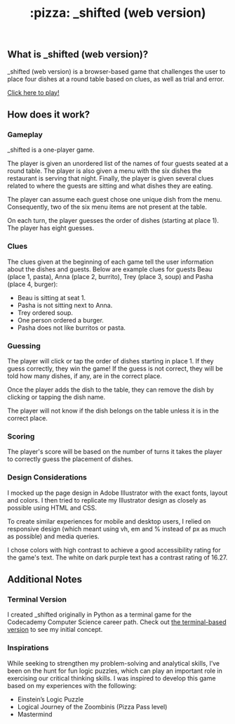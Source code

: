 <div align="center">
  <h1>:pizza: _shifted (web version)</h1>
</div>
<br>

## What is _shifted (web version)?

_shifted (web version) is a browser-based game that challenges the user to place four dishes at a round table based on clues, as well as trial and error. 

<a href="https://github.com/jonathanward/_shifted">Click here to play!</a>

## How does it work?

### Gameplay

_shifted is a one-player game. 

The player is given an unordered list of the names of four guests seated at a round table. The player is also given a menu with the six dishes the restaurant is serving that night. Finally, the player is given several clues related to where the guests are sitting and what dishes they are eating.

The player can assume each guest chose one unique dish from the menu. Consequently, two of the six menu items are not present at the table.

On each turn, the player guesses the order of dishes (starting at place 1). The player has eight guesses.

### Clues

The clues given at the beginning of each game tell the user information about the dishes and guests. Below are example clues for guests Beau (place 1, pasta), Anna (place 2, burrito), Trey (place 3, soup) and Pasha (place 4, burger):

- Beau is sitting at seat 1.
- Pasha is not sitting next to Anna.
- Trey ordered soup.
- One person ordered a burger.
- Pasha does not like burritos or pasta.

### Guessing

The player will click or tap the order of dishes starting in place 1. If they guess correctly, they win the game! If the guess is not correct, they will be told how many dishes, if any, are in the correct place.

Once the player adds the dish to the table, they can remove the dish by clicking or tapping the dish name.

The player will not know if the dish belongs on the table unless it is in the correct place.

### Scoring

The player's score will be based on the number of turns it takes the player to correctly guess the placement of dishes.

### Design Considerations

I mocked up the page design in Adobe Illustrator with the exact fonts, layout and colors. I then tried to replicate my Illustrator design as closely as possible using HTML and CSS.

To create similar experiences for mobile and desktop users, I relied on responsive design (which meant using vh, em and % instead of px as much as possible) and media queries.

I chose colors with high contrast to achieve a good accessibility rating for the game's text. The white on dark purple text has a contrast rating of 16.27.

## Additional Notes

### Terminal Version

I created _shifted originally in Python as a terminal game for the Codecademy Computer Science career path. Check out <a href="https://github.com/jonathanward/_shifted">the terminal-based version</a> to see my initial concept.

### Inspirations

While seeking to strengthen my problem-solving and analytical skills, I’ve been on the hunt for fun logic puzzles, which can play an important role in exercising our critical thinking skills. I was inspired to develop this game based on my experiences with the following:

- Einstein’s Logic Puzzle
- Logical Journey of the Zoombinis (Pizza Pass level)
- Mastermind
